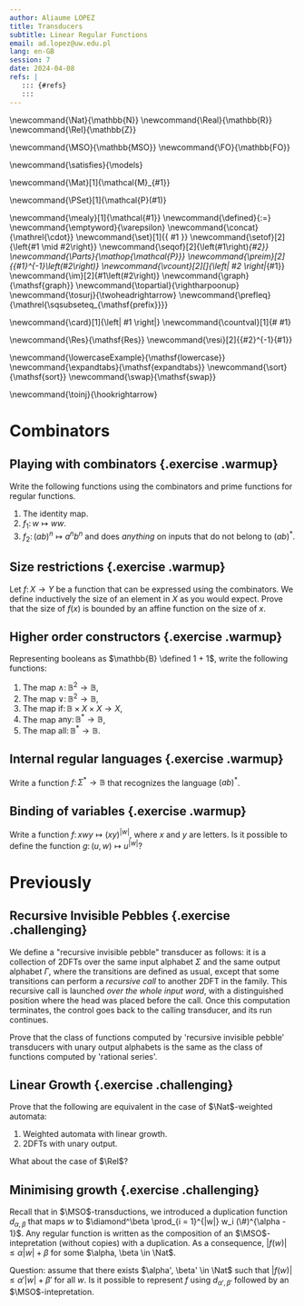 ```yaml
---
author: Aliaume LOPEZ
title: Transducers
subtitle: Linear Regular Functions
email: ad.lopez@uw.edu.pl
lang: en-GB
session: 7
date: 2024-04-08
refs: |
   ::: {#refs}
   :::
---
```


<!-- These are the latex command used in this document --->
\newcommand{\Nat}{\mathbb{N}}
\newcommand{\Real}{\mathbb{R}}
\newcommand{\Rel}{\mathbb{Z}}

\newcommand{\MSO}{\mathbb{MSO}}
\newcommand{\FO}{\mathbb{FO}}

\newcommand{\satisfies}{\models}

\newcommand{\Mat}[1]{\mathcal{M}_{#1}}

\newcommand{\PSet}[1]{\mathcal{P}(#1)}

\newcommand{\mealy}[1]{\mathcal{#1}}
\newcommand{\defined}{:=}
\newcommand{\emptyword}{\varepsilon}
\newcommand{\concat}{\mathrel{\cdot}}
\newcommand{\set}[1]{\{ #1 \}}
\newcommand{\setof}[2]{\left\{#1 \mid #2\right\}}
\newcommand{\seqof}[2]{\left(#1\right)_{#2}}
\newcommand{\Parts}{\mathop{\mathcal{P}}}
\newcommand{\preim}[2]{{#1}^{-1}\left(#2\right)}
\newcommand{\vcount}[2][]{\left| #2 \right|_{#1}}
\newcommand{\im}[2]{#1\left(#2\right)}
\newcommand{\graph}{\mathsf{graph}}
\newcommand{\topartial}{\rightharpoonup}
\newcommand{\tosurj}{\twoheadrightarrow}
\newcommand{\prefleq}{\mathrel{\sqsubseteq_{\mathsf{prefix}}}}

\newcommand{\card}[1]{\left| #1 \right|}
\newcommand{\countval}[1]{\# #1}

\newcommand{\Res}{\mathsf{Res}}
\newcommand{\resi}[2]{{#2}^{-1}{#1}}

\newcommand{\lowercaseExample}{\mathsf{lowercase}}
\newcommand{\expandtabs}{\mathsf{expandtabs}}
\newcommand{\sort}{\mathsf{sort}}
\newcommand{\swap}{\mathsf{swap}}

\newcommand{\toinj}{\hookrightarrow}

# Combinators

## Playing with combinators {.exercise .warmup}

Write the following functions using the combinators
and prime functions for regular functions.

1. The identity map.
1. $f_1 \colon w \mapsto ww$.
2. $f_2 \colon (ab)^n \mapsto a^n b^n$ and does
   *anything* on inputs that do not belong to $(ab)^*$.

## Size restrictions {.exercise .warmup}

Let $f \colon X \to Y$ be a function that can be expressed using the
combinators. We define inductively the size of an element in $X$ as you would
expect. Prove that the size of $f(x)$ is bounded by an affine function on the
size of $x$.

## Higher order constructors {.exercise .warmup}

Representing booleans as $\mathbb{B} \defined 1 + 1$, 
write the following functions:

1. The map $\land \colon \mathbb{B}^2 \to \mathbb{B}$,
2. The map $\lor \colon \mathbb{B}^2 \to \mathbb{B}$,
3. The map $\mathsf{if} \colon \mathbb{B} \times X \times X \to X$,
4. The map $\mathsf{any} \colon \mathbb{B}^* \to \mathbb{B}$,
5. The map $\mathsf{all} \colon \mathbb{B}^* \to \mathbb{B}$.

## Internal regular languages {.exercise .warmup}

Write a function $f \colon \Sigma^* \to \mathbb{B}$
that recognizes the language $(ab)^*$.


## Binding of variables {.exercise .warmup}

Write a function $f \colon xwy \mapsto (xy)^{|w|}$, where $x$ and $y$ are
letters. Is it possible to define the function $g \colon (u,w) \mapsto
u^{|w|}$?


# Previously

## Recursive Invisible Pebbles {.exercise .challenging}

We define a "recursive invisible pebble" transducer as follows: it is
a collection of 2DFTs over the same input alphabet $\Sigma$ and the same output
alphabet $\Gamma$, where the transitions are defined as usual, except that some
transitions can perform a *recursive call* to another 2DFT in the family. This
recursive call is launched *over the whole input word*, with a distinguished
position where the head was placed before the call. Once this computation
terminates, the control goes back to the calling transducer, and its run
continues. 

Prove that the class of functions computed by 'recursive invisible pebble'
transducers with unary output alphabets is the same as the class of functions
computed by 'rational series'.



## Linear Growth {.exercise .challenging}

Prove that the following are equivalent in the case of $\Nat$-weighted automata:

1. Weighted automata with linear growth.
2. 2DFTs with unary output.

What about the case of $\Rel$?

## Minimising growth {.exercise .challenging}

Recall that in $\MSO$-transductions, we introduced a duplication function
$d_{\alpha, \beta}$ that maps $w$ to $\diamond^\beta \prod_{i = 1}^{|w|} w_i
(\#)^{\alpha - 1}$. Any regular function is written as the composition of an
$\MSO$-intepretation (without copies) with a duplication. As a consequence,
$|f(w)| \leq \alpha |w| + \beta$ for some $\alpha, \beta \in \Nat$.

Question: assume that there exists $\alpha', \beta' \in \Nat$ such that $|f(w)|
\leq \alpha' |w| + \beta'$ for all $w$. Is it possible to represent $f$ using
$d_{\alpha',\beta'}$ followed by an $\MSO$-intepretation.

